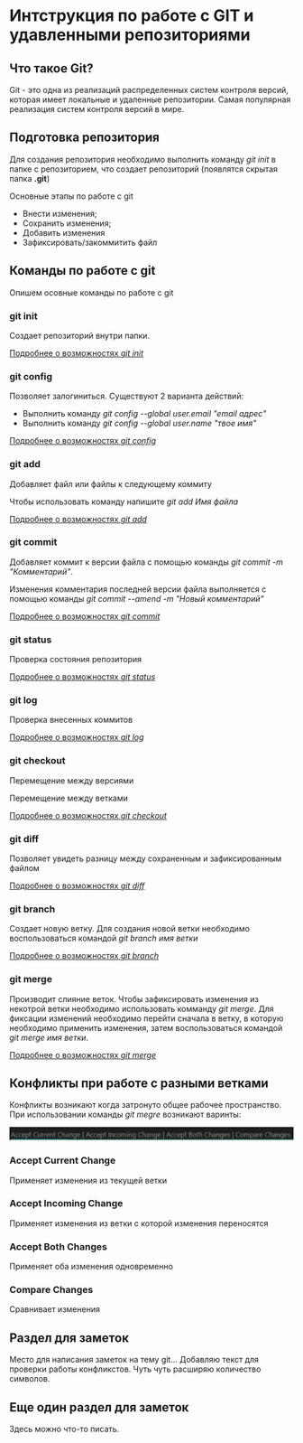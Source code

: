 # Интструкция по работе с GIT и удавленными репозиториями

## Что такое Git?

Git - это одна из реализаций распределенных систем контроля версий, которая имеет локальные и удаленные репозитории. Самая популярная реализация систем контроля версий в мире.

## Подготовка репозитория 

Для создания репозитория необходимо выполнить команду *git init* в папке с репозиторием, что создает репозиторий (появлятся скрытая папка **.git**)

Основные этапы по работе с git
* Внести изменения;
* Сохранить изменения;
* Добавить изменения
* Зафиксировать/закоммитить файл

## Команды по работе с git

Опишем осовные команды по работе с git

### git init

Создает репозиторий внутри папки. 

[Подробнее о возможностях *git init*](https://git-scm.com/docs/git-init)

### git config

Позволяет залогиниться. Существуют 2 варианта действий:
* Выполнить команду *git config --global user.email "email адрес"*
* Выполнить команду *git config --global user.name "твое имя"*

[Подробнее о возможностях *git config*](https://git-scm.com/docs/git-config)

### git add

Добавляет файл или файлы к следующему коммиту

Чтобы использовать команду напишите *git add Имя файла* 

[Подробнее о возможностях *git add*](https://git-scm.com/docs/git-add)

### git commit

Добавляет коммит к версии файла с помощью команды *git commit -m "Комментарий"*.

Изменения комментария последней версии файла выполняется с помощью команды *git commit --amend -m "Новый комментарий"*

[Подробнее о возможностях *git commit*](https://git-scm.com/docs/git-commit)

### git status

Проверка состояния репозитория

[Подробнее о возможностях *git status*](https://git-scm.com/docs/git-status)

### git log

Проверка внесенных коммитов

[Подробнее о возможностях *git log*](https://git-scm.com/docs/git-log)

### git checkout

Перемещение между версиями

Перемещение между ветками

[Подробнее о возможностях *git checkout*](https://git-scm.com/docs/git-checkout)

### git diff

Позволяет увидеть разницу между сохраненным и зафиксированным файлом

[Подробнее о возможностях *git diff*](https://git-scm.com/docs/git-diff)

### git branch

Создает новую ветку. Для создания новой ветки необходимо воспользоваться командой *git branch имя ветки*

[Подробнее о возможностях *git branch*](https://git-scm.com/docs/git-branch)

### git merge

Производит слияние веток. Чтобы зафиксировать изменения из некотрой ветки необходимо использовать комманду *git merge*. Для фиксации изменений необходимо перейти сначала в ветку, в которую необходимо применить изменения, затем воспользоваться командой *git merge имя ветки*.

[Подробнее о возможностях *git merge*](https://git-scm.com/docs/git-merge)

## Конфликты при работе с разными ветками

Конфликты возникают когда затронуто общее рабочее пространство. При использовании команды *git megre* возникают варинты:

![](skrin.png)

### Accept Current Change

Применяет изменения из текущей ветки

### Accept Incoming Change

Применяет изменения из ветки с которой изменения переносятся

### Accept Both Changes

Применяет оба изменения одновременно

### Compare Changes

Сравнивает изменения

## Раздел для заметок

Место для написания заметок на тему git... Добавляю текст для проверки работы конфликстов. Чуть чуть расширяю количество символов. 

## Еще один раздел для заметок

Здесь можно что-то писать. 